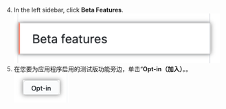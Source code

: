 4. In the left sidebar, click **Beta Features**. ![GitHub 应用程序或 OAuth 应用程序部分](/assets/images/github-apps/beta-features-option.png)
5. 在您要为应用程序启用的测试版功能旁边，单击“**Opt-in（加入）**。。 ![用于启用测试版功能的选择加入按钮](/assets/images/github-apps/enable-beta-features.png)
